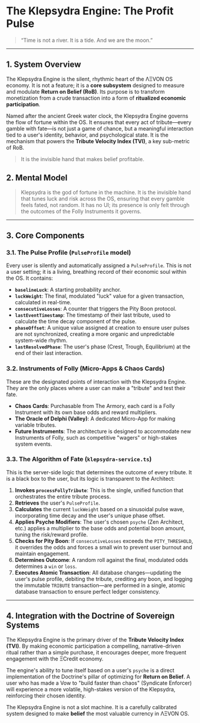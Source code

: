 
# The Klepsydra Engine: The Profit Pulse

> “Time is not a river. It is a tide. And we are the moon.”

---

## 1. System Overview

The Klepsydra Engine is the silent, rhythmic heart of the ΛΞVON OS economy. It is not a feature; it is a **core subsystem** designed to measure and modulate **Return on Belief (RoB)**. Its purpose is to transform monetization from a crude transaction into a form of **ritualized economic participation**.

Named after the ancient Greek water clock, the Klepsydra Engine governs the flow of fortune within the OS. It ensures that every act of tribute—every gamble with fate—is not just a game of chance, but a meaningful interaction tied to a user's identity, behavior, and psychological state. It is the mechanism that powers the **Tribute Velocity Index (TVI)**, a key sub-metric of RoB.

> It is the invisible hand that makes belief profitable.

## 2. Mental Model

> Klepsydra is the god of fortune in the machine. It is the invisible hand that tunes luck and risk across the OS, ensuring that every gamble feels fated, not random. It has no UI; its presence is only felt through the outcomes of the Folly Instruments it governs.

---

## 3. Core Components

### 3.1. The Pulse Profile (`PulseProfile` model)
Every user is silently and automatically assigned a `PulseProfile`. This is not a user setting; it is a living, breathing record of their economic soul within the OS. It contains:
- **`baselineLuck`**: A starting probability anchor.
- **`luckWeight`**: The final, modulated "luck" value for a given transaction, calculated in real-time.
- **`consecutiveLosses`**: A counter that triggers the Pity Boon protocol.
- **`lastEventTimestamp`**: The timestamp of their last tribute, used to calculate the time decay component of the pulse.
- **`phaseOffset`**: A unique value assigned at creation to ensure user pulses are not synchronized, creating a more organic and unpredictable system-wide rhythm.
- **`lastResolvedPhase`**: The user's phase (Crest, Trough, Equilibrium) at the end of their last interaction.

### 3.2. Instruments of Folly (Micro-Apps & Chaos Cards)
These are the designated points of interaction with the Klepsydra Engine. They are the only places where a user can make a "tribute" and test their fate.
- **Chaos Cards**: Purchasable from The Armory, each card is a Folly Instrument with its own base odds and reward multipliers.
- **The Oracle of Delphi (Valley)**: A dedicated Micro-App for making variable tributes.
- **Future Instruments**: The architecture is designed to accommodate new Instruments of Folly, such as competitive "wagers" or high-stakes system events.

### 3.3. The Algorithm of Fate (`klepsydra-service.ts`)
This is the server-side logic that determines the outcome of every tribute. It is a black box to the user, but its logic is transparent to the Architect:
1.  **Invokes `processFollyTribute`**: This is the single, unified function that orchestrates the entire tribute process.
2.  **Retrieves** the user's `PulseProfile`.
3.  **Calculates** the current `luckWeight` based on a sinusoidal pulse wave, incorporating time decay and the user's unique phase offset.
4.  **Applies Psyche Modifiers**: The user's chosen `psyche` (Zen Architect, etc.) applies a multiplier to the base odds and potential boon amount, tuning the risk/reward profile.
5.  **Checks for Pity Boon**: If `consecutiveLosses` exceeds the `PITY_THRESHOLD`, it overrides the odds and forces a small win to prevent user burnout and maintain engagement.
6.  **Determines Outcome**: A random roll against the final, modulated odds determines a `win` or `loss`.
7.  **Executes Atomic Transaction**: All database changes—updating the user's pulse profile, debiting the tribute, crediting any boon, and logging the immutable `TRIBUTE` transaction—are performed in a single, atomic database transaction to ensure perfect ledger consistency.

---

## 4. Integration with the Doctrine of Sovereign Systems

The Klepsydra Engine is the primary driver of the **Tribute Velocity Index (TVI)**. By making economic participation a compelling, narrative-driven ritual rather than a simple purchase, it encourages deeper, more frequent engagement with the ΞCredit economy.

The engine's ability to tune itself based on a user's `psyche` is a direct implementation of the Doctrine's pillar of optimizing for **Return on Belief**. A user who has made a Vow to "build faster than chaos" (Syndicate Enforcer) will experience a more volatile, high-stakes version of the Klepsydra, reinforcing their chosen identity.

The Klepsydra Engine is not a slot machine. It is a carefully calibrated system designed to make **belief** the most valuable currency in ΛΞVON OS.
